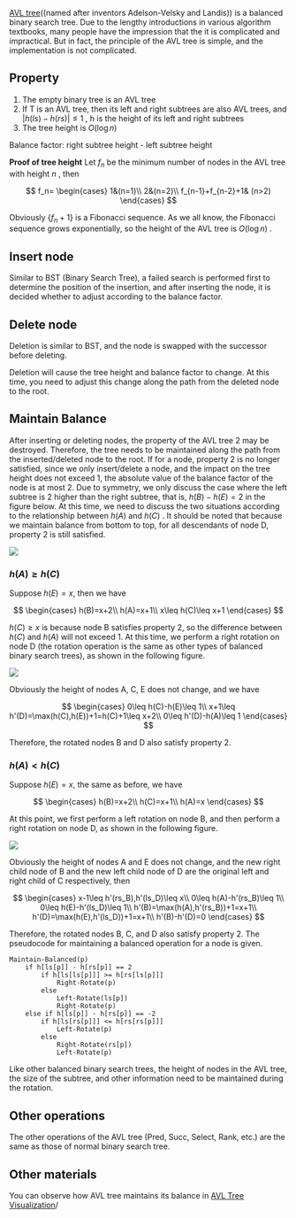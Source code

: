 [AVL tree](https://en.wikipedia.org/wiki/AVL_tree)((named after inventors Adelson-Velsky and Landis)) is a balanced binary search tree. Due to the lengthy introductions in various algorithm textbooks, many people have the impression that the it is complicated and impractical. But in fact, the principle of the AVL tree is simple, and the implementation is not complicated.

## Property

1. The empty binary tree is an AVL tree
2. If T is an AVL tree, then its left and right subtrees are also AVL trees, and $|h(ls) - h(rs)| \leq 1$ , h is the height of its left and right subtrees
3. The tree height is $O(\log n)$

Balance factor: right subtree height - left subtree height

 **Proof of tree height** Let $f_n$ be the minimum number of nodes in the AVL tree with height $n$ , then

$$
f_n=
\begin{cases}
  1&(n=1)\\
  2&(n=2)\\
  f_{n-1}+f_{n-2}+1& (n>2)
\end{cases}
$$

Obviously $\{f_n+1\}$ is a Fibonacci sequence. As we all know, the Fibonacci sequence grows exponentially, so the height of the AVL tree is $O(\log n)$ .

## Insert node

Similar to BST (Binary Search Tree), a failed search is performed first to determine the position of the insertion, and after inserting the node, it is decided whether to adjust according to the balance factor.

## Delete node

Deletion is similar to BST, and the node is swapped with the successor before deleting.

Deletion will cause the tree height and balance factor to change. At this time, you need to adjust this change along the path from the deleted node to the root.

## Maintain Balance

After inserting or deleting nodes, the property of the AVL tree 2 may be destroyed. Therefore, the tree needs to be maintained along the path from the inserted/deleted node to the root. If for a node, property 2 is no longer satisfied, since we only insert/delete a node, and the impact on the tree height does not exceed 1, the absolute value of the balance factor of the node is at most 2. Due to symmetry, we only discuss the case where the left subtree is 2 higher than the right subtree, that is, $h(B)-h(E)=2$ in the figure below. At this time, we need to discuss the two situations according to the relationship between $h(A)$ and $h(C)$ . It should be noted that because we maintain balance from bottom to top, for all descendants of node D, property 2 is still satisfied.

![](./images/avl1.jpg)

###  $h(A)\geq h(C)$ 

Suppose $h(E)=x$, then we have

$$
\begin{cases}
    h(B)=x+2\\
    h(A)=x+1\\
    x\leq h(C)\leq x+1
\end{cases}
$$

$h(C)\geq x$ is because node B satisfies property 2, so the difference between $h(C)$ and $h(A)$ will not exceed 1. At this time, we perform a right rotation on node D (the rotation operation is the same as other types of balanced binary search trees), as shown in the following figure.

![](./images/avl2.jpg)

Obviously the height of nodes A, C, E does not change, and we have

$$
\begin{cases}
    0\leq h(C)-h(E)\leq 1\\
    x+1\leq h'(D)=\max(h(C),h(E))+1=h(C)+1\leq x+2\\
    0\leq h'(D)-h(A)\leq 1
\end{cases}
$$

Therefore, the rotated nodes B and D also satisfy property 2.

###  $h(A)<h(C)$ 

Suppose $h(E)=x$, the same as before, we have

$$
\begin{cases}
    h(B)=x+2\\
    h(C)=x+1\\
    h(A)=x
\end{cases}
$$

At this point, we first perform a left rotation on node B, and then perform a right rotation on node D, as shown in the following figure.

![](./images/avl3.jpg)

Obviously the height of nodes A and E does not change, and the new right child node of B and the new left child node of D are the original left and right child of C respectively, then

$$
\begin{cases}
    x-1\leq h'(rs_B),h'(ls_D)\leq x\\
    0\leq h(A)-h'(rs_B)\leq 1\\
    0\leq h(E)-h'(ls_D)\leq 1\\
    h'(B)=\max(h(A),h'(rs_B))+1=x+1\\
    h'(D)=\max(h(E),h'(ls_D))+1=x+1\\
    h'(B)-h'(D)=0
\end{cases}
$$

Therefore, the rotated nodes B, C, and D also satisfy property 2. The pseudocode for maintaining a balanced operation for a node is given.

```text
Maintain-Balanced(p)
    if h[ls[p]] - h[rs[p]] == 2
        if h[ls[ls[p]]] >= h[rs[ls[p]]]
            Right-Rotate(p)
        else
            Left-Rotate(ls[p])
            Right-Rotate(p)
    else if h[ls[p]] - h[rs[p]] == -2
        if h[ls[rs[p]]] <= h[rs[rs[p]]]
            Left-Rotate(p)
        else
            Right-Rotate(rs[p])
            Left-Rotate(p)
```

Like other balanced binary search trees, the height of nodes in the AVL tree, the size of the subtree, and other information need to be maintained during the rotation.

## Other operations

The other operations of the AVL tree (Pred, Succ, Select, Rank, etc.) are the same as those of normal binary search tree.

## Other materials

You can observe how AVL tree maintains its balance in [AVL Tree Visualization](https://www.cs.usfca.edu/~galles/visualization/AVLtree.html)/